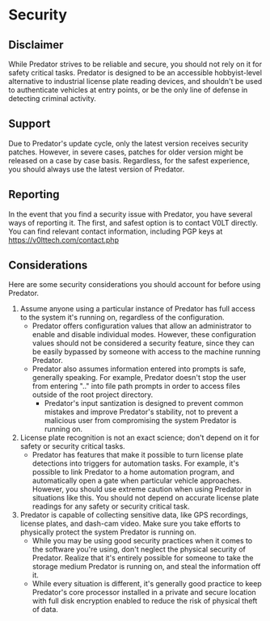 # Security

## Disclaimer

While Predator strives to be reliable and secure, you should not rely on it for safety critical tasks. Predator is designed to be an accessible hobbyist-level alternative to industrial license plate reading devices, and shouldn't be used to authenticate vehicles at entry points, or be the only line of defense in detecting criminal activity.


## Support

Due to Predator's update cycle, only the latest version receives security patches. However, in severe cases, patches for older version might be released on a case by case basis. Regardless, for the safest experience, you should always use the latest version of Predator.


## Reporting

In the event that you find a security issue with Predator, you have several ways of reporting it. The first, and safest option is to contact V0LT directly. You can find relevant contact information, including PGP keys at <https://v0lttech.com/contact.php>


## Considerations

Here are some security considerations you should account for before using Predator.

1. Assume anyone using a particular instance of Predator has full access to the system it's running on, regardless of the configuration.
    - Predator offers configuration values that allow an administrator to enable and disable individual modes. However, these configuration values should not be considered a security feature, since they can be easily bypassed by someone with access to the machine running Predator.
    - Predator also assumes information entered into prompts is safe, generally speaking. For example, Predator doesn't stop the user from entering ".." into file path prompts in order to access files outside of the root project directory.
        - Predator's input santization is designed to prevent common mistakes and improve Predator's stability, not to prevent a malicious user from compromising the system Predator is running on.
2. License plate recognition is not an exact science; don't depend on it for safety or security critical tasks.
    - Predator has features that make it possible to turn license plate detections into triggers for automation tasks. For example, it's possible to link Predator to a home automation program, and automatically open a gate when particular vehicle approaches. However, you should use extreme caution when using Predator in situations like this. You should not depend on accurate license plate readings for any safety or security critical task.
3. Predator is capable of collecting sensitive data, like GPS recordings, license plates, and dash-cam video. Make sure you take efforts to physically protect the system Predator is running on.
    - While you may be using good security practices when it comes to the software you're using, don't neglect the physical security of Predator. Realize that it's entirely possible for someone to take the storage medium Predator is running on, and steal the information off it.
    - While every situation is different, it's generally good practice to keep Predator's core processor installed in a private and secure location with full disk encryption enabled to reduce the risk of physical theft of data.
